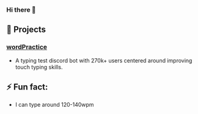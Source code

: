 ### Hi there 👋
## 🔭 Projects
### [wordPractice](https://top.gg/bot/743183681182498906)
- A typing test discord bot with 270k+ users centered around improving touch typing skills. 
## ⚡ Fun fact:
- I can type around 120-140wpm
